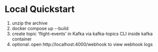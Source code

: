 # Local Quickstart
1. unzip the archive
2. docker compose up --build
3. create topic 'flight-events' in Kafka via kafka-topics CLI inside kafka container
4. optional: open http://localhost:4000/webhook to view webhook logs

